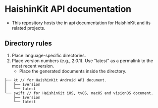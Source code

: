 # HaishinKit API documentation
- This repository hosts the in api documentation for HaishinKit and its related projects.

## Directory rules
1. Place language-specific directories.
2. Place version numbers (e.g., 2.0.1). Use "latest" as a permalink to the most recent version.
    - Place the generated documents inside the directory.
```
├── kt // for HaishinKit Android API document.
│   ├── $version
│   └── latest
└── swift // for HaishinKit iOS, tvOS, macOS and visionOS document.
    ├── $version
    └── latest
```
